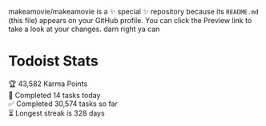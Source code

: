makeamovie/makeamovie is a ✨ special ✨ repository because its `README.md` (this file) appears on your GitHub profile.
You can click the Preview link to take a look at your changes. darn right ya can

# Todoist Stats

<!-- TODO-IST:START -->
🏆  43,582 Karma Points           
🌸  Completed 14 tasks today           
✅  Completed 30,574 tasks so far           
⏳  Longest streak is 328 days
<!-- TODO-IST:END -->